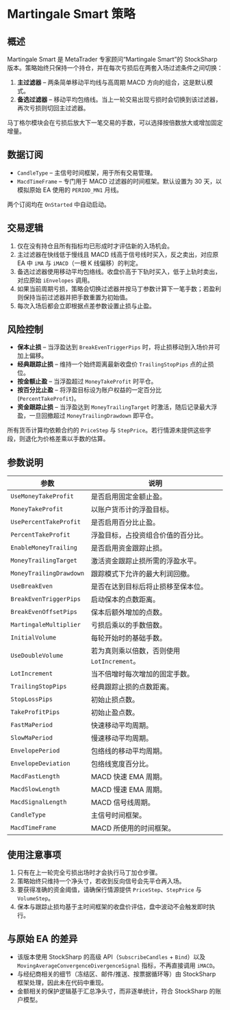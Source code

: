 # Martingale Smart 策略

## 概述

Martingale Smart 是 MetaTrader 专家顾问“Martingale Smart”的 StockSharp 版本。策略始终只保持一个持仓，并在每次亏损后在两套入场过滤条件之间切换：

1. **主过滤器** – 两条简单移动平均线与高周期 MACD 方向的组合，这是默认模式。
2. **备选过滤器** – 移动平均包络线。当上一轮交易出现亏损时会切换到该过滤器，再次亏损则切回主过滤器。

马丁格尔模块会在亏损后放大下一笔交易的手数，可以选择按倍数放大或增加固定增量。

## 数据订阅

* `CandleType` – 主信号时间框架，用于所有交易管理。
* `MacdTimeFrame` – 专门用于 MACD 过滤器的时间框架。默认设置为 30 天，以模拟原始 EA 使用的 `PERIOD_MN1` 月线。

两个订阅均在 `OnStarted` 中自动启动。

## 交易逻辑

1. 仅在没有持仓且所有指标均已形成时才评估新的入场机会。
2. 主过滤器在快线低于慢线且 MACD 线高于信号线时买入，反之卖出，对应原 EA 中 `iMA` 与 `iMACD`（一根 K 线偏移）的判定。
3. 备选过滤器使用移动平均包络线。收盘价高于下轨时买入，低于上轨时卖出，对应原始 `iEnvelopes` 调用。
4. 如果当前周期亏损，策略会切换过滤器并按马丁参数计算下一笔手数；若盈利则保持当前过滤器并把手数重置为初始值。
5. 每次入场后都会立即根据点差参数设置止损与止盈。

## 风险控制

* **保本止损** – 当浮盈达到 `BreakEvenTriggerPips` 时，将止损移动到入场价并可加上偏移。
* **经典跟踪止损** – 维持一个始终距离最新收盘价 `TrailingStopPips` 点的止损位。
* **按金额止盈** – 当浮盈超过 `MoneyTakeProfit` 时平仓。
* **按百分比止盈** – 将浮盈目标设为账户权益的一定百分比 (`PercentTakeProfit`)。
* **资金跟踪止损** – 当浮盈达到 `MoneyTrailingTarget` 时激活，随后记录最大浮盈，一旦回撤超过 `MoneyTrailingDrawdown` 即平仓。

所有货币计算均依赖合约的 `PriceStep` 与 `StepPrice`。若行情源未提供这些字段，则退化为价格差乘以手数的估算。

## 参数说明

| 参数 | 说明 |
|------|------|
| `UseMoneyTakeProfit` | 是否启用固定金额止盈。 |
| `MoneyTakeProfit` | 以账户货币计的浮盈目标。 |
| `UsePercentTakeProfit` | 是否启用百分比止盈。 |
| `PercentTakeProfit` | 浮盈目标，占投资组合价值的百分比。 |
| `EnableMoneyTrailing` | 是否启用资金跟踪止损。 |
| `MoneyTrailingTarget` | 激活资金跟踪止损所需的浮盈水平。 |
| `MoneyTrailingDrawdown` | 跟踪模式下允许的最大利润回撤。 |
| `UseBreakEven` | 是否在达到目标后将止损移至保本位。 |
| `BreakEvenTriggerPips` | 启动保本的点数距离。 |
| `BreakEvenOffsetPips` | 保本后额外增加的点数。 |
| `MartingaleMultiplier` | 亏损后乘以的手数倍数。 |
| `InitialVolume` | 每轮开始时的基础手数。 |
| `UseDoubleVolume` | 若为真则乘以倍数，否则使用 `LotIncrement`。 |
| `LotIncrement` | 当不倍增时每次增加的固定手数。 |
| `TrailingStopPips` | 经典跟踪止损的点数距离。 |
| `StopLossPips` | 初始止损点数。 |
| `TakeProfitPips` | 初始止盈点数。 |
| `FastMaPeriod` | 快速移动平均周期。 |
| `SlowMaPeriod` | 慢速移动平均周期。 |
| `EnvelopePeriod` | 包络线的移动平均周期。 |
| `EnvelopeDeviation` | 包络线宽度百分比。 |
| `MacdFastLength` | MACD 快速 EMA 周期。 |
| `MacdSlowLength` | MACD 慢速 EMA 周期。 |
| `MacdSignalLength` | MACD 信号线周期。 |
| `CandleType` | 主信号时间框架。 |
| `MacdTimeFrame` | MACD 所使用的时间框架。 |

## 使用注意事项

1. 只有在上一轮完全亏损出场时才会执行马丁加仓步骤。
2. 策略始终只维持一个净头寸，若收到反向信号会先平仓再入场。
3. 要获得准确的资金阈值，请确保行情源提供 `PriceStep`、`StepPrice` 与 `VolumeStep`。
4. 保本与跟踪止损均基于主时间框架的收盘价评估，盘中波动不会触发即时执行。

## 与原始 EA 的差异

* 该版本使用 StockSharp 的高级 API（`SubscribeCandles` + `Bind`）以及 `MovingAverageConvergenceDivergenceSignal` 指标，不再直接调用 `iMACD`。
* 与经纪商相关的细节（冻结区、邮件/推送、按票据循环等）由 StockSharp 框架处理，因此未在代码中重现。
* 金额相关的保护逻辑基于汇总净头寸，而非逐单统计，符合 StockSharp 的账户模型。
